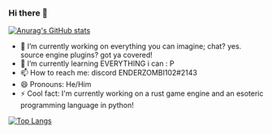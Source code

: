 ### Hi there 👋

[![Anurag's GitHub stats](https://github-readme-stats.vercel.app/api?username=ENDERZOMBI102&show_icons=true)](https://github.com/anuraghazra/github-readme-stats)

- 🔭 I’m currently working on everything you can imagine; chat? yes. source engine plugins? got ya covered!
- 🌱 I’m currently learning EVERYTHING i can : P
- 📫 How to reach me: discord ENDERZOMBI102#2143
- 😄 Pronouns: He/Him
- ⚡ Cool fact: I'm currently working on a rust game engine and an esoteric programming language in python!

[![Top Langs](https://github-readme-stats.vercel.app/api/top-langs/?username=ENDERZOMBI102&langs_count=9)](https://github.com/anuraghazra/github-readme-stats)
